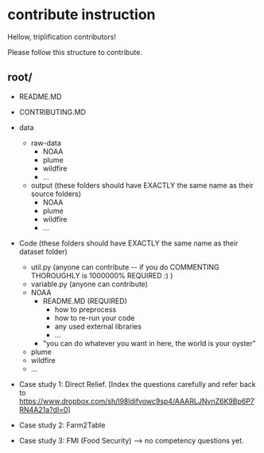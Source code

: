 # contribute instruction

Hellow, triplification contributors! 

Please follow this structure to contribute.


## root/

- README.MD

- CONTRIBUTING.MD
  
- data
    - raw-data
        - NOAA
        - plume 
        - wildfire
        - ...
    - output (these folders should have EXACTLY the same name as their source folders)
        - NOAA
        - plume 
        - wildfire
        - ...
- Code (these folders should have EXACTLY the same name as their dataset folder)
    - util.py (anyone can contribute -- if you do COMMENTING THOROUGHLY is 1000000% REQUIRED :) )
    - variable.py (anyone can contribute)
    - NOAA
        - README.MD (REQUIRED) 
            - how to preprocess 
            - how to re-run your code
            - any used external libraries 
            - ...
        - "you can do whatever you want in here, the world is your oyster"
     - plume 
     - wildfire
     - ...

- Case study 1: Direct Relief. [Index the questions carefully and refer back to https://www.dropbox.com/sh/l98ldifvowc9sp4/AAARLJNvnZ6K9Bp6P7RN4A21a?dl=0]

- Case study 2: Farm2Table 

- Case study 3: FMI (Food Security) --> no competency questions yet. 
